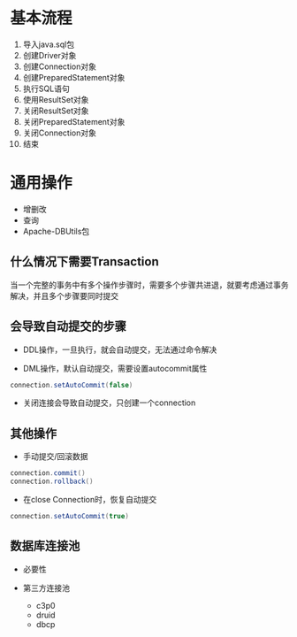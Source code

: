
# 基本流程

1. 导入java.sql包
2. 创建Driver对象
3. 创建Connection对象
4. 创建PreparedStatement对象
5. 执行SQL语句
6. 使用ResultSet对象
7. 关闭ResultSet对象
8. 关闭PreparedStatement对象
9. 关闭Connection对象
10. 结束

# 通用操作

- 增删改
- 查询
- Apache-DBUtils包

## 什么情况下需要Transaction

当一个完整的事务中有多个操作步骤时，需要多个步骤共进退，就要考虑通过事务解决，并且多个步骤要同时提交

## 会导致自动提交的步骤

- DDL操作，一旦执行，就会自动提交，无法通过命令解决

- DML操作，默认自动提交，需要设置autocommit属性

```Java
connection.setAutoCommit(false)
```

- 关闭连接会导致自动提交，只创建一个connection

## 其他操作

- 手动提交/回滚数据

``` Java
connection.commit()
connection.rollback()
```

 - 在close Connection时，恢复自动提交
 
```Java
connection.setAutoCommit(true)
```

## 数据库连接池

- 必要性
- 第三方连接池

	- c3p0
	- druid
	- dbcp
